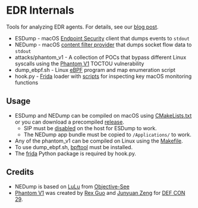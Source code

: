 # EDR Internals

Tools for analyzing EDR agents. For details, see our [blog post](https://www.outflank.nl/blog/2024/06/03/edr-internals-macos-linux/).

* ESDump - macOS [Endpoint Security](https://developer.apple.com/documentation/endpointsecurity) client that dumps events to `stdout`
* NEDump - macOS [content filter provider](https://developer.apple.com/documentation/networkextension/content_filter_providers) that dumps socket flow data to `stdout`
* attacks/phantom_v1 - A collection of POCs that bypass different Linux syscalls using the [Phantom V1](https://github.com/rexguowork/phantom-attack/tree/main/phantom_v1) TOCTOU vulnerability
* dump_ebpf.sh - Linux [eBPF](https://ebpf.io/what-is-ebpf/) program and map enumeration script
* hook.py - [Frida](https://frida.re/) loader with [scripts](frida_scripts/) for inspecting key macOS monitoring functions

## Usage

* ESDump and NEDump can be compiled on macOS using [CMakeLists.txt](CMakeLists.txt) or you can download a precompiled [release](https://github.com/outflanknl/edr-internals/releases).
    * SIP must be [disabled](https://developer.apple.com/documentation/security/disabling_and_enabling_system_integrity_protection) on the host for ESDump to work.
    * The NEDump app bundle must be copied to `/Applications/` to work.
* Any of the phantom_v1 can be compiled on Linux using the [Makefile](phantom_v1/Makefile).
* To use dump_ebpf.sh, [bpftool](https://github.com/libbpf/bpftool) must be installed.
* The [frida](https://pypi.org/project/frida/) Python package is required by hook.py.

## Credits

* NEDump is based on [LuLu](https://github.com/objective-see/LuLu) from [Objective-See](https://objective-see.org/)
* [Phantom V1](https://github.com/rexguowork/phantom-attack/tree/main/phantom_v1) was created by [Rex Guo](https://twitter.com/xiaofei_rex) and [Junyuan Zeng](https://scholar.google.com.au/citations?user=hfFxWxMAAAAJ) for [DEF CON 29](https://www.youtube.com/watch?v=yaAdM8pWKG8). 
